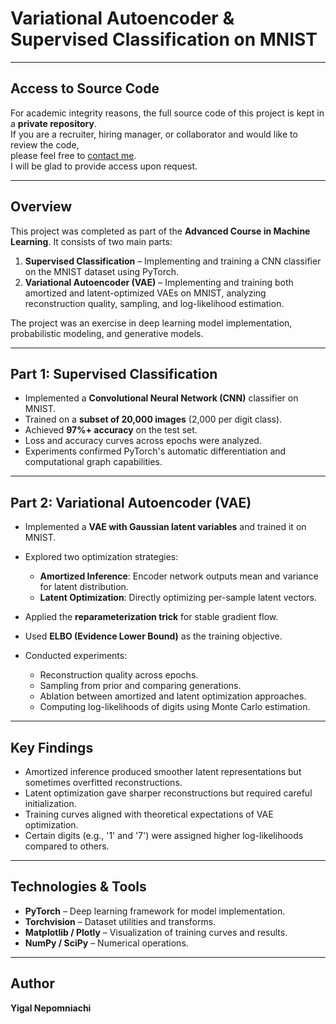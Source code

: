 # Variational Autoencoder & Supervised Classification on MNIST

---

## Access to Source Code

For academic integrity reasons, the full source code of this project is kept in a **private repository**.  
If you are a recruiter, hiring manager, or collaborator and would like to review the code,  
please feel free to [contact me](mailto:ygalnep@gmail.com).  
I will be glad to provide access upon request.

---

## Overview

This project was completed as part of the **Advanced Course in Machine Learning**. It consists of two main parts:

1. **Supervised Classification** – Implementing and training a CNN classifier on the MNIST dataset using PyTorch.
2. **Variational Autoencoder (VAE)** – Implementing and training both amortized and latent-optimized VAEs on MNIST, analyzing reconstruction quality, sampling, and log-likelihood estimation.

The project was an exercise in deep learning model implementation, probabilistic modeling, and generative models.

---

## Part 1: Supervised Classification

* Implemented a **Convolutional Neural Network (CNN)** classifier on MNIST.
* Trained on a **subset of 20,000 images** (2,000 per digit class).
* Achieved **97%+ accuracy** on the test set.
* Loss and accuracy curves across epochs were analyzed.
* Experiments confirmed PyTorch's automatic differentiation and computational graph capabilities.

---

## Part 2: Variational Autoencoder (VAE)

* Implemented a **VAE with Gaussian latent variables** and trained it on MNIST.
* Explored two optimization strategies:

  * **Amortized Inference**: Encoder network outputs mean and variance for latent distribution.
  * **Latent Optimization**: Directly optimizing per-sample latent vectors.
* Applied the **reparameterization trick** for stable gradient flow.
* Used **ELBO (Evidence Lower Bound)** as the training objective.
* Conducted experiments:

  * Reconstruction quality across epochs.
  * Sampling from prior and comparing generations.
  * Ablation between amortized and latent optimization approaches.
  * Computing log-likelihoods of digits using Monte Carlo estimation.

---

## Key Findings

* Amortized inference produced smoother latent representations but sometimes overfitted reconstructions.
* Latent optimization gave sharper reconstructions but required careful initialization.
* Training curves aligned with theoretical expectations of VAE optimization.
* Certain digits (e.g., '1' and '7') were assigned higher log-likelihoods compared to others.

---

## Technologies & Tools

* **PyTorch** – Deep learning framework for model implementation.
* **Torchvision** – Dataset utilities and transforms.
* **Matplotlib / Plotly** – Visualization of training curves and results.
* **NumPy / SciPy** – Numerical operations.

---

## Author

**Yigal Nepomniachi**
